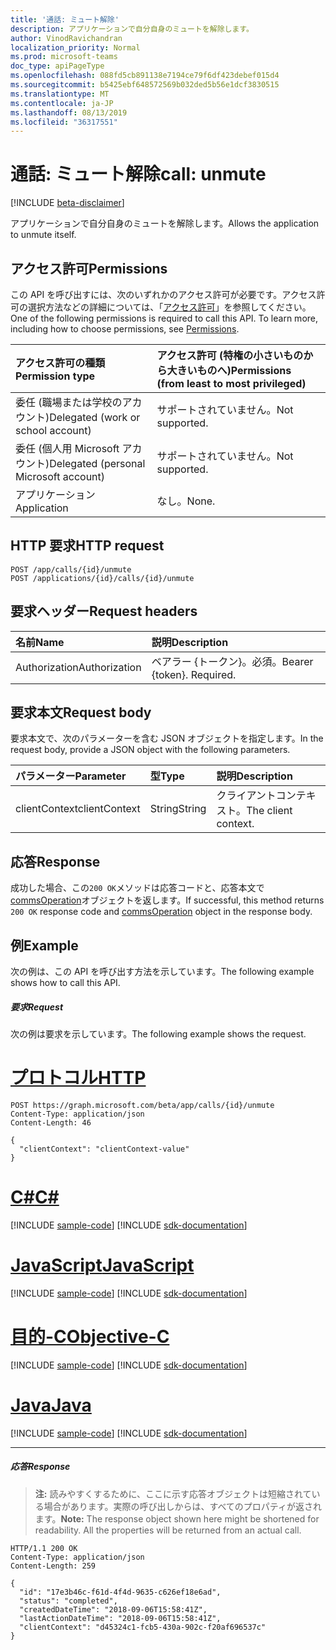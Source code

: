 ```yaml
---
title: '通話: ミュート解除'
description: アプリケーションで自分自身のミュートを解除します。
author: VinodRavichandran
localization_priority: Normal
ms.prod: microsoft-teams
doc_type: apiPageType
ms.openlocfilehash: 088fd5cb891138e7194ce79f6df423debef015d4
ms.sourcegitcommit: b5425ebf648572569b032ded5b56e1dcf3830515
ms.translationtype: MT
ms.contentlocale: ja-JP
ms.lasthandoff: 08/13/2019
ms.locfileid: "36317551"
---
```

# <a name="call-unmute"></a><span data-ttu-id="9f78f-103">通話: ミュート解除</span><span class="sxs-lookup"><span data-stu-id="9f78f-103">call: unmute</span></span>

[!INCLUDE [beta-disclaimer](../../includes/beta-disclaimer.md)]

<span data-ttu-id="9f78f-104">アプリケーションで自分自身のミュートを解除します。</span><span class="sxs-lookup"><span data-stu-id="9f78f-104">Allows the application to unmute itself.</span></span>

## <a name="permissions"></a><span data-ttu-id="9f78f-105">アクセス許可</span><span class="sxs-lookup"><span data-stu-id="9f78f-105">Permissions</span></span>
<span data-ttu-id="9f78f-p101">この API を呼び出すには、次のいずれかのアクセス許可が必要です。アクセス許可の選択方法などの詳細については、「[アクセス許可](/graph/permissions-reference)」を参照してください。</span><span class="sxs-lookup"><span data-stu-id="9f78f-p101">One of the following permissions is required to call this API. To learn more, including how to choose permissions, see [Permissions](/graph/permissions-reference).</span></span>

| <span data-ttu-id="9f78f-108">アクセス許可の種類</span><span class="sxs-lookup"><span data-stu-id="9f78f-108">Permission type</span></span>                        | <span data-ttu-id="9f78f-109">アクセス許可 (特権の小さいものから大きいものへ)</span><span class="sxs-lookup"><span data-stu-id="9f78f-109">Permissions (from least to most privileged)</span></span> |
|:---------------------------------------|:--------------------------------------------|
| <span data-ttu-id="9f78f-110">委任 (職場または学校のアカウント)</span><span class="sxs-lookup"><span data-stu-id="9f78f-110">Delegated (work or school account)</span></span>     | <span data-ttu-id="9f78f-111">サポートされていません。</span><span class="sxs-lookup"><span data-stu-id="9f78f-111">Not supported.</span></span>                               |
| <span data-ttu-id="9f78f-112">委任 (個人用 Microsoft アカウント)</span><span class="sxs-lookup"><span data-stu-id="9f78f-112">Delegated (personal Microsoft account)</span></span> | <span data-ttu-id="9f78f-113">サポートされていません。</span><span class="sxs-lookup"><span data-stu-id="9f78f-113">Not supported.</span></span>                               |
| <span data-ttu-id="9f78f-114">アプリケーション</span><span class="sxs-lookup"><span data-stu-id="9f78f-114">Application</span></span>                            | <span data-ttu-id="9f78f-115">なし。</span><span class="sxs-lookup"><span data-stu-id="9f78f-115">None.</span></span>                                        |

## <a name="http-request"></a><span data-ttu-id="9f78f-116">HTTP 要求</span><span class="sxs-lookup"><span data-stu-id="9f78f-116">HTTP request</span></span>
<!-- { "blockType": "ignored" } -->
```http
POST /app/calls/{id}/unmute
POST /applications/{id}/calls/{id}/unmute
```

## <a name="request-headers"></a><span data-ttu-id="9f78f-117">要求ヘッダー</span><span class="sxs-lookup"><span data-stu-id="9f78f-117">Request headers</span></span>
| <span data-ttu-id="9f78f-118">名前</span><span class="sxs-lookup"><span data-stu-id="9f78f-118">Name</span></span>          | <span data-ttu-id="9f78f-119">説明</span><span class="sxs-lookup"><span data-stu-id="9f78f-119">Description</span></span>               |
|:--------------|:--------------------------|
| <span data-ttu-id="9f78f-120">Authorization</span><span class="sxs-lookup"><span data-stu-id="9f78f-120">Authorization</span></span> | <span data-ttu-id="9f78f-p102">ベアラー {トークン}。必須。</span><span class="sxs-lookup"><span data-stu-id="9f78f-p102">Bearer {token}. Required.</span></span> |

## <a name="request-body"></a><span data-ttu-id="9f78f-123">要求本文</span><span class="sxs-lookup"><span data-stu-id="9f78f-123">Request body</span></span>
<span data-ttu-id="9f78f-124">要求本文で、次のパラメーターを含む JSON オブジェクトを指定します。</span><span class="sxs-lookup"><span data-stu-id="9f78f-124">In the request body, provide a JSON object with the following parameters.</span></span>

| <span data-ttu-id="9f78f-125">パラメーター</span><span class="sxs-lookup"><span data-stu-id="9f78f-125">Parameter</span></span>      | <span data-ttu-id="9f78f-126">型</span><span class="sxs-lookup"><span data-stu-id="9f78f-126">Type</span></span>    |<span data-ttu-id="9f78f-127">説明</span><span class="sxs-lookup"><span data-stu-id="9f78f-127">Description</span></span>|
|:---------------|:--------|:----------|
|<span data-ttu-id="9f78f-128">clientContext</span><span class="sxs-lookup"><span data-stu-id="9f78f-128">clientContext</span></span>|<span data-ttu-id="9f78f-129">String</span><span class="sxs-lookup"><span data-stu-id="9f78f-129">String</span></span>|<span data-ttu-id="9f78f-130">クライアントコンテキスト。</span><span class="sxs-lookup"><span data-stu-id="9f78f-130">The client context.</span></span>|

## <a name="response"></a><span data-ttu-id="9f78f-131">応答</span><span class="sxs-lookup"><span data-stu-id="9f78f-131">Response</span></span>
<span data-ttu-id="9f78f-132">成功した場合、この`200 OK`メソッドは応答コードと、応答本文で[commsOperation](../resources/commsoperation.md)オブジェクトを返します。</span><span class="sxs-lookup"><span data-stu-id="9f78f-132">If successful, this method returns `200 OK` response code and [commsOperation](../resources/commsoperation.md) object in the response body.</span></span>

## <a name="example"></a><span data-ttu-id="9f78f-133">例</span><span class="sxs-lookup"><span data-stu-id="9f78f-133">Example</span></span>
<span data-ttu-id="9f78f-134">次の例は、この API を呼び出す方法を示しています。</span><span class="sxs-lookup"><span data-stu-id="9f78f-134">The following example shows how to call this API.</span></span>

##### <a name="request"></a><span data-ttu-id="9f78f-135">要求</span><span class="sxs-lookup"><span data-stu-id="9f78f-135">Request</span></span>
<span data-ttu-id="9f78f-136">次の例は要求を示しています。</span><span class="sxs-lookup"><span data-stu-id="9f78f-136">The following example shows the request.</span></span>


# <a name="httptabhttp"></a>[<span data-ttu-id="9f78f-137">プロトコル</span><span class="sxs-lookup"><span data-stu-id="9f78f-137">HTTP</span></span>](#tab/http)
<!-- {
  "blockType": "request",
  "name": "call-unmute"
}-->
```http
POST https://graph.microsoft.com/beta/app/calls/{id}/unmute
Content-Type: application/json
Content-Length: 46

{
  "clientContext": "clientContext-value"
}
```
# <a name="ctabcsharp"></a>[<span data-ttu-id="9f78f-138">C#</span><span class="sxs-lookup"><span data-stu-id="9f78f-138">C#</span></span>](#tab/csharp)
[!INCLUDE [sample-code](../includes/snippets/csharp/call-unmute-csharp-snippets.md)]
[!INCLUDE [sdk-documentation](../includes/snippets/snippets-sdk-documentation-link.md)]

# <a name="javascripttabjavascript"></a>[<span data-ttu-id="9f78f-139">JavaScript</span><span class="sxs-lookup"><span data-stu-id="9f78f-139">JavaScript</span></span>](#tab/javascript)
[!INCLUDE [sample-code](../includes/snippets/javascript/call-unmute-javascript-snippets.md)]
[!INCLUDE [sdk-documentation](../includes/snippets/snippets-sdk-documentation-link.md)]

# <a name="objective-ctabobjc"></a>[<span data-ttu-id="9f78f-140">目的-C</span><span class="sxs-lookup"><span data-stu-id="9f78f-140">Objective-C</span></span>](#tab/objc)
[!INCLUDE [sample-code](../includes/snippets/objc/call-unmute-objc-snippets.md)]
[!INCLUDE [sdk-documentation](../includes/snippets/snippets-sdk-documentation-link.md)]

# <a name="javatabjava"></a>[<span data-ttu-id="9f78f-141">Java</span><span class="sxs-lookup"><span data-stu-id="9f78f-141">Java</span></span>](#tab/java)
[!INCLUDE [sample-code](../includes/snippets/java/call-unmute-java-snippets.md)]
[!INCLUDE [sdk-documentation](../includes/snippets/snippets-sdk-documentation-link.md)]

---


##### <a name="response"></a><span data-ttu-id="9f78f-142">応答</span><span class="sxs-lookup"><span data-stu-id="9f78f-142">Response</span></span>

> <span data-ttu-id="9f78f-p103">**注:** 読みやすくするために、ここに示す応答オブジェクトは短縮されている場合があります。実際の呼び出しからは、すべてのプロパティが返されます。</span><span class="sxs-lookup"><span data-stu-id="9f78f-p103">**Note:** The response object shown here might be shortened for readability. All the properties will be returned from an actual call.</span></span>

<!-- {
  "blockType": "response",
  "truncated": true,
  "@odata.type": "microsoft.graph.commsOperation"
} -->
```http
HTTP/1.1 200 OK
Content-Type: application/json
Content-Length: 259

{
  "id": "17e3b46c-f61d-4f4d-9635-c626ef18e6ad",
  "status": "completed",
  "createdDateTime": "2018-09-06T15:58:41Z",
  "lastActionDateTime": "2018-09-06T15:58:41Z",
  "clientContext": "d45324c1-fcb5-430a-902c-f20af696537c"
}
```

<!-- uuid: 8fcb5dbc-d5aa-4681-8e31-b001d5168d79
2015-10-25 14:57:30 UTC -->
<!--
{
  "type": "#page.annotation",
  "description": "call: unmute",
  "keywords": "",
  "section": "documentation",
  "tocPath": "",
  "suppressions": [
  ]
}
-->
